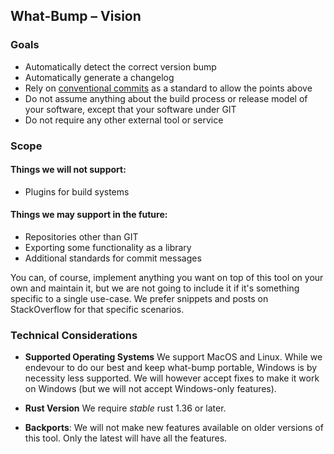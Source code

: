 ## What-Bump – Vision

### Goals

- Automatically detect the correct version bump
- Automatically generate a changelog
- Rely on [conventional commits](https://www.conventionalcommits.org/en/v1.0.0/) as a standard to allow the points above
- Do not assume anything about the build process or release model of your software, except that your software under GIT
- Do not require any other external tool or service

### Scope

#### Things we will not support:
- Plugins for build systems

#### Things we may support in the future:
- Repositories other than GIT
- Exporting some functionality as a library
- Additional standards for commit messages

You can, of course, implement anything you want on top of this tool on your own and maintain it, but we are not going to include it if it's something specific to a single use-case. We prefer snippets and posts on StackOverflow for that specific scenarios.

### Technical Considerations

- **Supported Operating Systems**
We support MacOS and Linux. 
While we endevour to do our best and keep what-bump portable, Windows is by necessity less supported. We will however accept fixes to make it work on Windows (but we will not accept Windows-only features).

- **Rust Version**
We require *stable* rust 1.36 or later.

- **Backports**:
We will not make new features available on older versions of this tool. Only the latest will have all the features.
